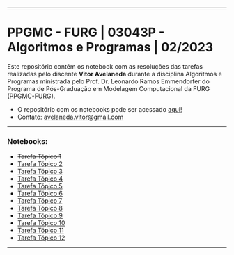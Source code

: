 ------------------------------------------------------------------------------------------------------------------
# PPGMC - FURG | 03043P - Algoritmos e Programas | 02/2023

Este repositório contém os notebook com as resoluções das tarefas realizadas pelo discente **Vitor Avelaneda** durante a disciplina Algoritmos e Programas ministrada pelo Prof. Dr. Leonardo Ramos Emmendorfer do Programa de Pós-Graduação em Modelagem Computacional da FURG (PPGMC-FURG).

* O repositório com os notebooks pode ser acessado [aqui!](https://github.com/vitoravelaneda/03043P-Algoritmos_e_Programas-PPGMC-FURG)
* Contato: avelaneda.vitor@gmail.com

------------------------------------------------------------------------------------------------------------------

### Notebooks:
* ~~Tarefa Tópico 1~~
* [Tarefa Tópico 2](https://github.com/vitoravelaneda/03043P-Algoritmos_e_Programas-PPGMC-FURG/blob/main/notebooks/tarefa_topico_2.ipynb)
* [Tarefa Tópico 3](https://github.com/vitoravelaneda/03043P-Algoritmos_e_Programas-PPGMC-FURG/blob/main/notebooks/tarefa_topico_3.ipynb)
* [Tarefa Tópico 4](https://github.com/vitoravelaneda/03043P-Algoritmos_e_Programas-PPGMC-FURG/blob/main/notebooks/tarefa_topico_4.ipynb)
* [Tarefa Tópico 5](https://github.com/vitoravelaneda/03043P-Algoritmos_e_Programas-PPGMC-FURG/blob/main/notebooks/tarefa_topico_5.ipynb)
* [Tarefa Tópico 6](https://github.com/vitoravelaneda/03043P-Algoritmos_e_Programas-PPGMC-FURG/blob/main/notebooks/tarefa_topico_6.ipynb)
* [Tarefa Tópico 7](https://github.com/vitoravelaneda/03043P-Algoritmos_e_Programas-PPGMC-FURG/blob/main/notebooks/tarefa_topico_7.ipynb)
* [Tarefa Tópico 8](https://github.com/vitoravelaneda/03043P-Algoritmos_e_Programas-PPGMC-FURG/blob/main/notebooks/tarefa_topico_8.ipynb)
* [Tarefa Tópico 9](https://github.com/vitoravelaneda/03043P-Algoritmos_e_Programas-PPGMC-FURG/blob/main/notebooks/tarefa_topico_9.ipynb)
* [Tarefa Tópico 10](https://github.com/vitoravelaneda/03043P-Algoritmos_e_Programas-PPGMC-FURG/blob/main/notebooks/tarefa_topico_10.ipynb)
* [Tarefa Tópico 11](https://github.com/vitoravelaneda/03043P-Algoritmos_e_Programas-PPGMC-FURG/blob/main/notebooks/tarefa_topico_11.ipynb)
* [Tarefa Tópico 12](https://github.com/vitoravelaneda/03043P-Algoritmos_e_Programas-PPGMC-FURG/blob/main/notebooks/tarefa_topico_12.ipynb)

------------------------------------------------------------------------------------------------------------------
